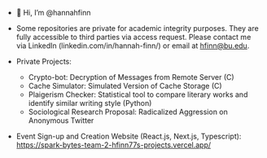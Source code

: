 - 👋 Hi, I’m @hannahfinn
  
- Some repositories are private for academic integrity purposes. They are fully accessible to third parties via access request. Please contact me via LinkedIn (linkedin.com/in/hannah-finn/) or email at hfinn@bu.edu.
- Private Projects:
  - Crypto-bot: Decryption of Messages from Remote Server (C)
  - Cache Simulator: Simulated Version of Cache Storage (C)
  - Plaigerism Checker: Statistical tool to compare literary works and identify similar writing style (Python)
  - Sociological Research Proposal: Radicalized Aggression on Anonymous Twitter
- Event Sign-up and Creation Website (React.js, Next.js, Typescript): https://spark-bytes-team-2-hfinn77s-projects.vercel.app/



<!---
hannahfinn/hannahfinn is a ✨ special ✨ repository because its `README.md` (this file) appears on your GitHub profile.
You can click the Preview link to take a look at your changes.
--->
